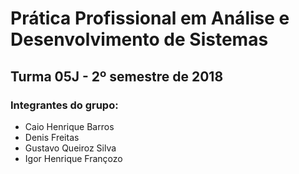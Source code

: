 # Prática Profissional em Análise e Desenvolvimento de Sistemas
## Turma 05J - 2º semestre de 2018

### Integrantes do grupo:

* Caio Henrique Barros
* Denis Freitas
* Gustavo Queiroz Silva
* Igor Henrique Françozo
